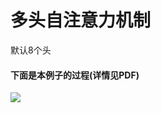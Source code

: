 # 多头自注意力机制
默认8个头
#### 下面是本例子的过程(详情见PDF)
![](https://github.com/zxuu/Self-Attention/blob/main/Pictures/MultiHeadSelfAttention2.jpg)
